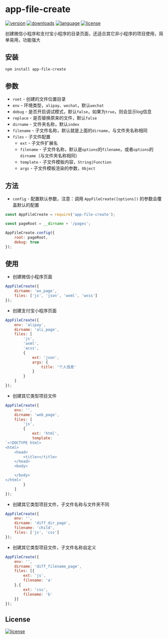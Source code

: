 # app-file-create
[![version][img-npm-version]][url-npm]
[![downloads][img-npm-downloads]][url-npm]
[![language][img-javascript]][url-github]
[![license][img-mit]][url-mit]

创建微信小程序和支付宝小程序的目录页面，还适合其它非小程序的项目使用，简单易用，功能强大


## 安装

```bash
npm install app-file-create
```


## 参数

- `root` - 创建的文件位置目录
- `env` - 环境类型，`alipay`、`wechat`，默认`wechat`
- `debug` - 是否开启调试模式，默认`false`，如果为`true`，则会显示log信息
- `replace` - 是否替换原来的文件，默认`false`
- `dirname` - 文件夹名称，默认`index`
- `filename` - 子文件名称，默认就是上面的`dirname`，与文件夹名称相同
- `files` - 子文件配置
  - `ext` - 子文件扩展名
  - `filename` - 子文件名称，默认是`options`的`filename`，或者`options`的`dirname`（与文件夹名称相同）
  - `template` - 子文件模板内容，`String|Function`
  - `args` - 子文件模板渲染的参数，`Object`


## 方法

- `config` - 配置默认参数，注意：调用 `AppFileCreate([options])` 的参数会覆盖默认的配置

```javascript
const AppFileCreate = require('app-file-create');

const pageRoot = __dirname + '/pages';

AppFileCreate.config({
    root: pageRoot,
    debug: true
});
```


## 使用

- 创建微信小程序页面
```javascript
AppFileCreate({
    dirname: 'wx_page',
    files: ['js', 'json', 'wxml', 'wxss']
});
```

- 创建支付宝小程序页面
```javascript
AppFileCreate({
    env: 'alipay',
    dirname: 'ali_page',
    files: [
        'js',
        'axml',
        'acss',
        {
            ext: 'json',
            args: {
                title: '个人信息'
            }
        }
    ]
});
```

- 创建其它类型项目文件
```javascript
AppFileCreate({
    env: '',
    dirname: 'web_page',
    files: [
        'js',
        {
            ext: 'html',
            template: 
`<!DOCTYPE html>
<html>
    <head>
        <title></title>
    </head>
    <body>

    </body>
</html>`
        }
    ]
});
```

- 创建其它类型项目文件，子文件名称与文件夹不同
```javascript
AppFileCreate({
    env: '',
    dirname: 'diff_dir_page',
    filename: 'child',
    files: ['js', 'css']
});
```

- 创建其它类型项目文件，子文件名称自定义
```javascript
AppFileCreate({
    env: '',
    dirname: 'diff_filename_page',
    files: [{
        ext: 'js',
        filename: 'a'
    },{
        ext: 'css',
        filename: 'b'
    }]
});
```


## License

[![license][img-mit]][url-mit]


[url-github]: https://github.com/ChanceYu/app-file-create
[url-npm]: https://www.npmjs.com/package/app-file-create
[url-mit]: https://opensource.org/licenses/mit-license.php

[img-npm-version]: https://img.shields.io/npm/v/app-file-create.svg
[img-npm-downloads]: https://img.shields.io/npm/dt/app-file-create.svg
[img-javascript]: https://img.shields.io/badge/language-JavaScript-brightgreen.svg
[img-mit]: https://img.shields.io/badge/license-MIT-blue.svg